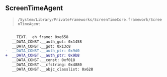 ## ScreenTimeAgent

> `/System/Library/PrivateFrameworks/ScreenTimeCore.framework/ScreenTimeAgent`

```diff

   __TEXT.__eh_frame: 0xe658
   __DATA_CONST.__auth_got: 0x1458
   __DATA_CONST.__got: 0x13c8
-  __DATA_CONST.__auth_ptr: 0x9d0
+  __DATA_CONST.__auth_ptr: 0x9b8
   __DATA_CONST.__const: 0xf018
   __DATA_CONST.__cfstring: 0x4880
   __DATA_CONST.__objc_classlist: 0x628

```
